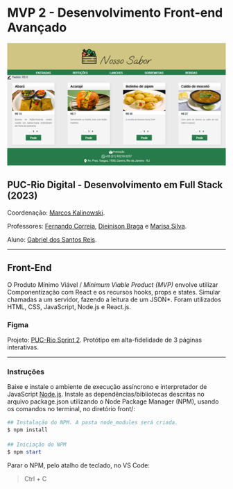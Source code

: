 # MVP 2 - Desenvolvimento Front-end Avançado

![Tela](./src/img/tela.jpg)

## PUC-Rio Digital - Desenvolvimento em Full Stack (2023)

Coordenação: [Marcos Kalinowski](kalinowski@inf.puc-rio.br).

Professores: [Fernando Correia](fernando.correia.jr@gmail.com), [Dieinison Braga](dieinisonbraga@gmail.com) e [Marisa Silva](https://github.com/marisa-ec).

Aluno: [Gabriel dos Santos Reis](https://github.com/gaelsreis).

---

## Front-End

O Produto Mínimo Viável / *Minimum Viable Product (MVP)* envolve utilizar Componentização com React e os recursos hooks, props e states. Simular chamadas a um servidor, fazendo a leitura de um JSON*. Foram utilizados HTML, CSS, JavaScript, Node.js e React.js.

### Figma

Projeto: [PUC-Rio Sprint 2](https://www.figma.com/file/OUsg8AjQywAL3FAqtzyDdT/PUC-Rio-Sprint-2). Protótipo em alta-fidelidade de 3 páginas interativas.

---

### Instruções

Baixe e instale o ambiente de execução assíncrono e interpretador de JavaScript [Node.js](https://nodejs.org/en/download/). Instale as dependências/bibliotecas descritas no arquivo package.json utilizando o Node Package Manager (NPM), usando os comandos no terminal, no diretório front/:

~~~PowerShell
## Instalação do NPM. A pasta node_modules será criada.
$ npm install

## Iniciação do NPM
$ npm start
~~~

Parar o NPM, pelo atalho de teclado, no VS Code:
> Ctrl + C
